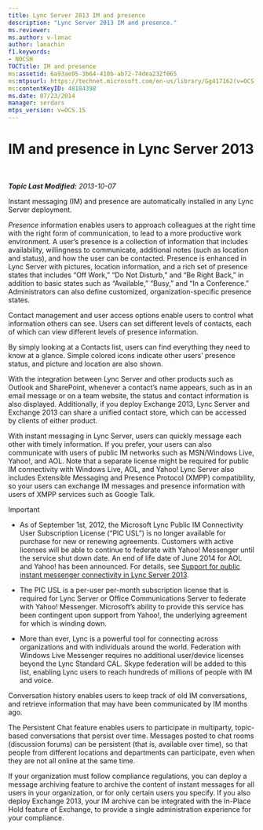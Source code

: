 ```yaml
---
title: Lync Server 2013 IM and presence
description: "Lync Server 2013 IM and presence."
ms.reviewer: 
ms.author: v-lanac
author: lanachin
f1.keywords:
- NOCSH
TOCTitle: IM and presence
ms:assetid: 6a93ae95-3b64-410b-ab72-74dea232f065
ms:mtpsurl: https://technet.microsoft.com/en-us/library/Gg417162(v=OCS.15)
ms:contentKeyID: 48184398
ms.date: 07/23/2014
manager: serdars
mtps_version: v=OCS.15
---
```


# IM and presence in Lync Server 2013

<div data-xmlns="http://www.w3.org/1999/xhtml">

<div class="topic" data-xmlns="http://www.w3.org/1999/xhtml" data-msxsl="urn:schemas-microsoft-com:xslt" data-cs="https://msdn.microsoft.com/">

<div data-asp="https://msdn2.microsoft.com/asp">



</div>

<div id="mainSection">

<div id="mainBody">

<span> </span>

_**Topic Last Modified:** 2013-10-07_

Instant messaging (IM) and presence are automatically installed in any Lync Server deployment.

*Presence* information enables users to approach colleagues at the right time with the right form of communication, to lead to a more productive work environment. A user’s presence is a collection of information that includes availability, willingness to communicate, additional notes (such as location and status), and how the user can be contacted. Presence is enhanced in Lync Server with pictures, location information, and a rich set of presence states that includes “Off Work,” “Do Not Disturb,” and “Be Right Back,” in addition to basic states such as “Available,” “Busy,” and “In a Conference.” Administrators can also define customized, organization-specific presence states.

Contact management and user access options enable users to control what information others can see. Users can set different levels of contacts, each of which can view different levels of presence information.

By simply looking at a Contacts list, users can find everything they need to know at a glance. Simple colored icons indicate other users’ presence status, and picture and location are also shown.

With the integration between Lync Server and other products such as Outlook and SharePoint, whenever a contact’s name appears, such as in an email message or on a team website, the status and contact information is also displayed. Additionally, if you deploy Exchange 2013, Lync Server and Exchange 2013 can share a unified contact store, which can be accessed by clients of either product.

With instant messaging in Lync Server, users can quickly message each other with timely information. If you prefer, your users can also communicate with users of public IM networks such as MSN/Windows Live, Yahoo\!, and AOL. Note that a separate license might be required for public IM connectivity with Windows Live, AOL, and Yahoo\! Lync Server also includes Extensible Messaging and Presence Protocol (XMPP) compatibility, so your users can exchange IM messages and presence information with users of XMPP services such as Google Talk.

<div>


> [!IMPORTANT]  
> <UL>
> <LI>
> <P>As of September 1st, 2012, the Microsoft Lync Public IM Connectivity User Subscription License (“PIC USL”) is no longer available for purchase for new or renewing agreements. Customers with active licenses will be able to continue to federate with Yahoo! Messenger until the service shut down date. An end of life date of June 2014 for AOL and Yahoo! has been announced. For details, see <A href="lync-server-2013-support-for-public-instant-messenger-connectivity.md">Support for public instant messenger connectivity in Lync Server 2013</A>.</P>
> <LI>
> <P>The PIC USL is a per-user per-month subscription license that is required for Lync Server or Office Communications Server to federate with Yahoo! Messenger. Microsoft’s ability to provide this service has been contingent upon support from Yahoo!, the underlying agreement for which is winding down.</P>
> <LI>
> <P>More than ever, Lync is a powerful tool for connecting across organizations and with individuals around the world. Federation with Windows Live Messenger requires no additional user/device licenses beyond the Lync Standard CAL. Skype federation will be added to this list, enabling Lync users to reach hundreds of millions of people with IM and voice.</P></LI></UL>



</div>

Conversation history enables users to keep track of old IM conversations, and retrieve information that may have been communicated by IM months ago.

The Persistent Chat feature enables users to participate in multiparty, topic-based conversations that persist over time. Messages posted to chat rooms (discussion forums) can be persistent (that is, available over time), so that people from different locations and departments can participate, even when they are not all online at the same time.

If your organization must follow compliance regulations, you can deploy a message archiving feature to archive the content of instant messages for all users in your organization, or for only certain users you specify. If you also deploy Exchange 2013, your IM archive can be integrated with the In-Place Hold feature of Exchange, to provide a single administration experience for your compliance.

</div>

<span> </span>

</div>

</div>

</div>

